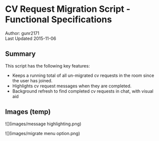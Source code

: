 # CV Request Migration Script - Functional Specifications

Author: gunr2171  
Last Updated 2015-11-06

## Summary
This script has the following key features:

* Keeps a running total of all un-migrated cv requests in the room since the user has joined.
* Highlights cv request messages when they are completed.
* Background refresh to find completed cv requests in chat, with visual aid


## Images (temp)

![](images/message highlighting.png)

![](images/migrate menu option.png)
